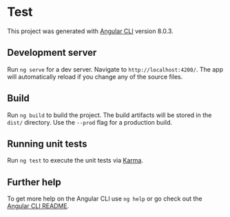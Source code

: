 # Test
This project was generated with [Angular CLI](https://github.com/angular/angular-cli) version 8.0.3.

## Development server
Run `ng serve` for a dev server. Navigate to `http://localhost:4200/`. The app will automatically reload if you change any of the source files.

## Build
Run `ng build` to build the project. The build artifacts will be stored in the `dist/` directory. Use the `--prod` flag for a production build.

## Running unit tests
Run `ng test` to execute the unit tests via [Karma](https://karma-runner.github.io).


## Further help
To get more help on the Angular CLI use `ng help` or go check out the [Angular CLI README](https://github.com/angular/angular-cli/blob/master/README.md).


